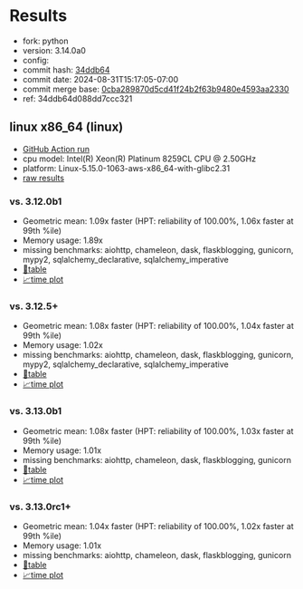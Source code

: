 # Results

- fork: python
- version: 3.14.0a0
- config: 
- commit hash: [34ddb64](https://github.com/python/cpython/commit/34ddb64)
- commit date: 2024-08-31T15:17:05-07:00
- commit merge base: [0cba289870d5cd41f24b2f63b9480e4593aa2330](https://github.com/python/cpython/commit/0cba289870d5cd41f24b2f63b9480e4593aa2330)
- ref: 34ddb64d088dd7ccc321

## linux x86_64 (linux)

- [GitHub Action run](https://github.com/facebookexperimental/free-threading-benchmarking/actions/runs/10649276466)
- cpu model: Intel(R) Xeon(R) Platinum 8259CL CPU @ 2.50GHz
- platform: Linux-5.15.0-1063-aws-x86_64-with-glibc2.31
- [raw results](bm-20240831-linux-x86_64-python-34ddb64d088dd7ccc321-3.14.0a0-34ddb64.json)

### vs. 3.12.0b1

- Geometric mean: 1.09x faster (HPT: reliability of 100.00%, 1.06x faster at 99th %ile)
- Memory usage: 1.89x
- missing benchmarks: aiohttp, chameleon, dask, flaskblogging, gunicorn, mypy2, sqlalchemy_declarative, sqlalchemy_imperative
- [📄table](bm-20240831-linux-x86_64-python-34ddb64d088dd7ccc321-3.14.0a0-34ddb64-vs-3.12.0b1.md)
- [📈time plot](bm-20240831-linux-x86_64-python-34ddb64d088dd7ccc321-3.14.0a0-34ddb64-vs-3.12.0b1.svg)

### vs. 3.12.5+

- Geometric mean: 1.08x faster (HPT: reliability of 100.00%, 1.04x faster at 99th %ile)
- Memory usage: 1.02x
- missing benchmarks: aiohttp, chameleon, dask, flaskblogging, gunicorn, mypy2, sqlalchemy_declarative, sqlalchemy_imperative
- [📄table](bm-20240831-linux-x86_64-python-34ddb64d088dd7ccc321-3.14.0a0-34ddb64-vs-3.12.5%2B.md)
- [📈time plot](bm-20240831-linux-x86_64-python-34ddb64d088dd7ccc321-3.14.0a0-34ddb64-vs-3.12.5%2B.svg)

### vs. 3.13.0b1

- Geometric mean: 1.08x faster (HPT: reliability of 100.00%, 1.03x faster at 99th %ile)
- Memory usage: 1.01x
- missing benchmarks: aiohttp, chameleon, dask, flaskblogging, gunicorn
- [📄table](bm-20240831-linux-x86_64-python-34ddb64d088dd7ccc321-3.14.0a0-34ddb64-vs-3.13.0b1.md)
- [📈time plot](bm-20240831-linux-x86_64-python-34ddb64d088dd7ccc321-3.14.0a0-34ddb64-vs-3.13.0b1.svg)

### vs. 3.13.0rc1+

- Geometric mean: 1.04x faster (HPT: reliability of 100.00%, 1.02x faster at 99th %ile)
- Memory usage: 1.01x
- missing benchmarks: aiohttp, chameleon, dask, flaskblogging, gunicorn
- [📄table](bm-20240831-linux-x86_64-python-34ddb64d088dd7ccc321-3.14.0a0-34ddb64-vs-3.13.0rc1%2B.md)
- [📈time plot](bm-20240831-linux-x86_64-python-34ddb64d088dd7ccc321-3.14.0a0-34ddb64-vs-3.13.0rc1%2B.svg)


